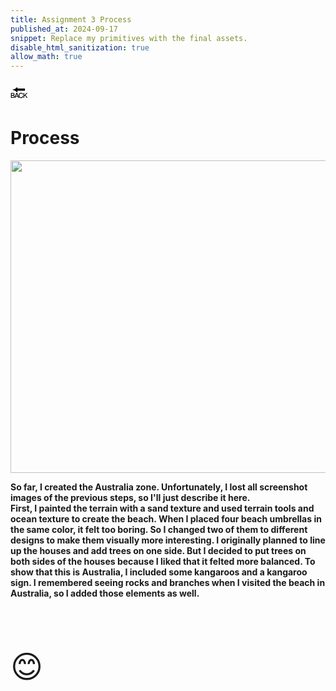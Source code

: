 ```yaml
---
title: Assignment 3 Process
published_at: 2024-09-17
snippet: Replace my primitives with the final assets.
disable_html_sanitization: true
allow_math: true
---
```



<a href="https://julienoh000-dms1-blog-83.deno.dev/" style="text-decoration: none; color: black;"><span style="font-size: 30px;">🔙</span></a>


# Process

<img src="auspro.png" width="800" height="500">


**So far, I created the Australia zone. Unfortunately, I lost all screenshot images of the previous steps, so I'll just describe it here. <br> First, I painted the terrain with a sand texture and used terrain tools and ocean texture to create the beach. When I placed four beach umbrellas in the same color, it felt too boring. So I changed two of them to different designs to make them visually more interesting. I originally planned to line up the houses and add trees on one side. But I decided to put trees on both sides of the houses because I liked that it felted more balanced. To show that this is Australia, I included some kangaroos and a kangaroo sign. I remembered seeing rocks and branches when I visited the beach in Australia, so I added those elements as well.**

<br>
<br>
<br>


<span style="font-size: 50px;">😊</span>